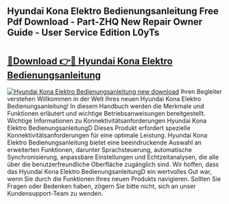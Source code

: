 ## Hyundai Kona Elektro Bedienungsanleitung Free Pdf Download - Part-ZHQ New Repair Owner Guide - User Service Edition L0yTs

# <h2><a href="http://df30tb.blite.top/?on=Hyundai+Kona+Elektro+Bedienungsanleitung">🔗Download 👉🔴 Hyundai Kona Elektro Bedienungsanleitung</a></h2>

[![Hyundai Kona Elektro Bedienungsanleitung new download](https://i.imgur.com/lujVjoI.png)](http://df30tb.blite.top/?on=Hyundai+Kona+Elektro+Bedienungsanleitung)
Ihren Begleiter verstehen Willkommen in der Welt Ihres neuen Hyundai Kona Elektro Bedienungsanleitung! In diesem Handbuch werden die Merkmale und Funktionen erläutert und wichtige Betriebsanweisungen bereitgestellt. Wichtige Informationen zu Konnektivitätsanforderungen Hyundai Kona Elektro BedienungsanleitungD Dieses Produkt erfordert spezielle Konnektivitätsanforderungen für eine optimale Leistung. Hyundai Kona Elektro Bedienungsanleitung bietet eine beeindruckende Auswahl an erweiterten Funktionen, darunter Sprachsteuerung, automatische Synchronisierung, anpassbare Einstellungen und Echtzeitanalysen, die alle über die benutzerfreundliche Oberfläche zugänglich sind. Wir hoffen, dass das Hyundai Kona Elektro BedienungsanleitungD ein wertvolles Gut war, wenn Sie durch die Funktionen Ihres neuen Produkts navigieren. Sollten Sie Fragen oder Bedenken haben, zögern Sie bitte nicht, sich an unser Kundensupport-Team zu wenden.
